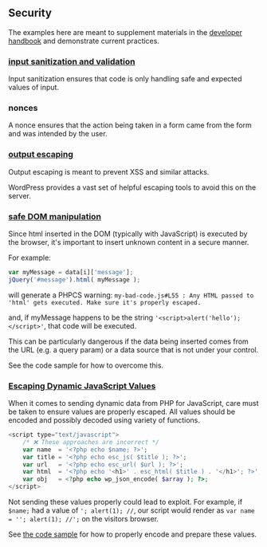 Security
--------

The examples here are meant to supplement materials in the [developer handbook](https://developer.wordpress.org/plugins/security/data-validation/) and demonstrate current practices.


### [input sanitization and validation](input-sanitization.php)
Input sanitization ensures that code is only handling safe and expected values of input.

### nonces
A nonce ensures that the action being taken in a form came from the form and was intended by the user.

### [output escaping](output-escaping.php)
Output escaping is meant to prevent XSS and similar attacks.

WordPress provides a vast set of helpful escaping tools to avoid this on the server.

### [safe DOM manipulation](js-dom-insertion.js)
Since html inserted in the DOM (typically with JavaScript) is executed by the browser, it's important to insert unknown content in a secure manner.

For example:
```javascript
var myMessage = data[i]['message'];
jQuery('#message').html( myMessage );
```
will generate a PHPCS warning:
`my-bad-code.js#L55 : Any HTML passed to 'html' gets executed. Make sure it's properly escaped.`

and, if myMessage happens to be the string `'<script>alert('hello');</script>'`, that code will be executed.

This can be particularly dangerous if the data being inserted comes from the URL (e.g. a query param) or a data source that is not under your control.

See the code sample for how to overcome this.

### [Escaping Dynamic JavaScript Values](js-dynamic.php)

When it comes to sending dynamic data from PHP for JavaScript, care must be taken to ensure values are properly escaped. All values should be encoded and possibly decoded using variety of functions.

```php
<script type="text/javascript">
    /* ❌ These approaches are incorrect */
    var name  = '<?php echo $name; ?>';
    var title = '<?php echo esc_js( $title ); ?>';
    var url   = '<?php echo esc_url( $url ); ?>';
    var html  = '<?php echo '<h1>' . esc_html( $title ) . '</h1>'; ?>';
    var obj   = <?php echo wp_json_encode( $array ); ?>;
</script>
```

Not sending these values properly could lead to exploit. For example, if `$name;` had a value of `'; alert(1); //`, our script would render as `var name  = ''; alert(1); //';` on the visitors browser.

See [the code sample](js-dynamic.php) for how to properly encode and prepare these values.